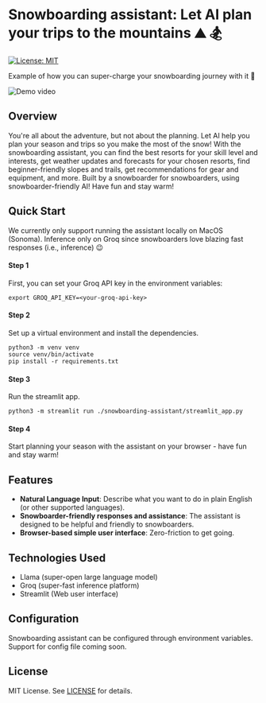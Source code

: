 # Snowboarding assistant: Let AI plan your trips to the mountains :mountain: :snowboarder:

[![License: MIT](https://img.shields.io/badge/License-MIT-yellow.svg)](https://opensource.org/licenses/MIT)

Example of how you can super-charge your snowboarding journey with it :rocket:

![Demo video](assets/example-2-video.png)

## Overview
You're all about the adventure, but not about the planning. Let AI help you plan your season and trips so you make the most of the snow! With the snowboarding assistant, you can find the best resorts for your skill level and interests, get weather updates and forecasts for your chosen resorts, find beginner-friendly slopes and trails, get recommendations for gear and equipment, and more. Built by a snowboarder for snowboarders, using snowboarder-friendly AI! Have fun and stay warm!

## Quick Start
We currently only support running the assistant locally on MacOS (Sonoma). Inference only on Groq since snowboarders love blazing fast responses (i.e., inference) :wink:
#### Step 1
First, you can set your Groq API key in the environment variables:
```
export GROQ_API_KEY=<your-groq-api-key>
```

#### Step 2
Set up a virtual environment and install the dependencies.
```
python3 -m venv venv
source venv/bin/activate
pip install -r requirements.txt
```

#### Step 3
Run the streamlit app.
```
python3 -m streamlit run ./snowboarding-assistant/streamlit_app.py
```

#### Step 4
Start planning your season with the assistant on your browser - have fun and stay warm!

## Features
- **Natural Language Input**: Describe what you want to do in plain English (or other supported languages).
- **Snowboarder-friendly responses and assistance**: The assistant is designed to be helpful and friendly to snowboarders.
- **Browser-based simple user interface**: Zero-friction to get going.

## Technologies Used
- Llama (super-open large language model)
- Groq (super-fast inference platform)
- Streamlit (Web user interface)

## Configuration
Snowboarding assistant can be configured through environment variables. Support for config file coming soon.

## License
MIT License. See [LICENSE](LICENSE) for details.